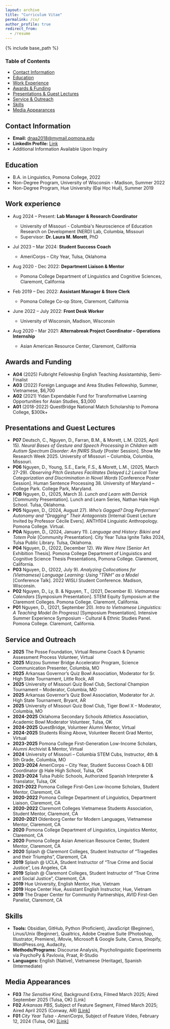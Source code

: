 ```yaml
---
layout: archive
title: "Curriculum Vitae"
permalink: /cv/
author_profile: true
redirect_from:
  - /resume
---
```


{% include base_path %}

### Table of Contents

- [Contact Information](#contact-infomation)
- [Education](#education)
- [Work Experience](#work-experience)
- [Awards & Funding](#awards-and-funding)
- [Presentations & Guest Lectures](#presentations-and-guest-lectures)
- [Service & Outreach](#service-and-outreach)
- [Skills](#skills)
- [Media Appearances](#media-appearances)

## Contact Information
* **Email:** dnaa2018@mymail.pomona.edu
* **LinkedIn Profile:** <a href="https://www.linkedin.com/in/derrick-nguyen-a18732176/"> Link </a>
* Additional Information Available Upon Inquiry

## Education
* B.A. in Linguistics, Pomona College, 2022
* Non-Degree Program, University of Wisconsin - Madison, Summer 2022
* Non-Degree Program, Hue University (Đại Học Huế), Summer 2019

## Work experience
- Aug 2024 – Present: **Lab Manager & Research Coordinator**  
  - University of Missouri - Columbia's Neuroscience of Education Research on Development (NERD) Lab, Columbia, Missouri  
  - Supervisor: **Dr. Laura M. Morett**, PhD

- Jul 2023 – Mar 2024: **Student Success Coach**  
  - AmeriCorps – City Year, Tulsa, Oklahoma  

- Aug 2020 - Dec 2022: **Department Liaison & Mentor**
  - Pomona College Department of Linguistics and Cognitive Sciences, Claremont, California

- Feb 2019 – Dec 2022: **Assistant Manager & Store Clerk**  
  - Pomona College Co-op Store, Claremont, California  

- June 2022 – July 2022: **Front Desk Worker**  
  - University of Wisconsin, Madison, Wisconsin  

- Aug 2020 – Mar 2021: **Alternabreak Project Coordinator – Operations Internship**  
  - Asian American Resource Center, Claremont, California

## Awards and Funding
- **A04** (2025) Fulbright Fellowship English Teaching Assistantship, Semi-Finalist
- **A03** (2022) Foreign Language and Area Studies Fellowship, Summer, Vietnamese, $6,700
- **A02** (2021) Yidan Expendable Fund for Transformative Learning Opportunities for Asian Studies, $3,000 
- **A01** (2018-2022) QuestBridge National Match Scholarship to Pomona College, $300k+

## Presentations and Guest Lectures
* **P07**  Deutsch, C., Nguyen, D., Farran, B.M., & Morett, L.M. (2025, April 15). *Neural Bases of Gesture and Speech Processing in Children with Autism Spectrum Disorder: An fNIRS Study* [Poster Session]. Show Me Research Week 2025. University of Missouri – Columbia, Columbia, Missouri.
* **P06**  Nguyen, D., Young, S.E., Earle, F.S., & Morett, L.M., (2025, March 27-29). *Observing Pitch Gestures Facilitates Delayed L2 Lexical Tone Categorization and Discrimination in Novel Words* [Conference Poster Session]. Human Sentence Processing 38. University of Maryland – College Park. College Park, Maryland.
* **P0B**  Nguyen, D., (2025, March 3). *Lunch and Learn with Derrick* [Community Presentation]. Lunch and Learn Series, Nathan Hale High School. Tulsa, Oklahoma.
* **P05**  Nguyen, D., (2024, August 27). *Who’s Gagged? Drag Performers’ Autonomy and “Dragging” Their Antagonists* [Internal Guest Lecture Invited by Professor Cécile Evers]. ANTH104 Linguistic Anthropology. Pomona College. Virtual.
* **P0A**  Nguyen, D., (2024, January 11). *Language and History: Bikini and Totem Pole* [Community Presentation]. City Year Tulsa Ignite Talks 2024, Tulsa Public Library. Tulsa, Oklahoma.
* **P04**  Nguyen, D., (2022, December 12). *We Were Here* [Senior Art Exhibition Thesis]. Pomona College Department of Linguistics and Cognitive Science Thesis Presentations, Pomona College. Claremont, California.
* **P03**  Nguyen, D., (2022, July 9). *Analyzing Collocations for (Vietnamese) Language Learning: Using “TÌNH” as a Model* [Conference Talk]. 2022 WISLI Student Conference. Madison, Wisconsin.
* **P02**  Nguyen, D., Ly, B. & Nguyen, T., (2021, December 8). *Vietnamese Calendars* [Symposium Presentation]. STEM Equity Symposium at the Claremont Colleges. Pomona College. Claremont, California.
* **P01**  Nguyen, D., (2021, September 20). *Intro to Vietnamese Linguistics: A Teaching Model (In Progress)* [Symposium Presentation]. Intensive Summer Experience Symposium - Cultural & Ethnic Studies Panel. Pomona College. Claremont, California.



## Service and Outreach
*   **2025** The Posse Foundation, Virtual Resume Coach & Dynamic Assessment Process Volunteer, Virtual
*   **2025** Mizzou Summer Bridge Accelerator Program, Science Communication Presenter, Columbia, MO
*   **2025** Arkansas Governor’s Quiz Bowl Association, Moderator for Sr. High State Tournament, Little Rock, AR
*   **2025** University of Missouri Quiz Bowl Club, Sectional Champion Tournament – Moderator, Columbia, MO
*   **2025** Arkansas Governor’s Quiz Bowl Association, Moderator for Jr. High State Tournament, Bryant, AR
*   **2025** University of Missouri Quiz Bowl Club, Tiger Bowl X – Moderator, Columbia, MO
*   **2024-2025** Oklahoma Secondary Schools Athletics Association, Academic Bowl Moderator Volunteer, Tulsa, OK
*   **2024-2025** QuestBridge, Volunteer Alumni Mentor, Virtual
*   **2024-2025** Students Rising Above, Volunteer Recent Grad Mentor, Virtual
*   **2023-2025** Pomona College First-Generation Low-Income Scholars, Alumni Archivist & Mentor, Virtual
*   **2024** University of Missouri – Columbia STEM Cubs, Instructor, 4th & 5th Grade, Columbia, MO
*   **2023-2024** AmeriCorps – City Year, Student Success Coach & DEI Coordinator @ Hale High School, Tulsa, OK
*   **2023-2024** Tulsa Public Schools, Authorized Spanish Interpreter & Translator, Tulsa, OK
*   **2021-2022** Pomona College First-Gen Low-Income Scholars, Student Mentor, Claremont, CA
*   **2020-2022** Pomona College Department of Linguistics, Department Liaison, Claremont, CA
*   **2020-2022** Claremont Colleges Vietnamese Students Association, Student Mentor, Claremont, CA
*   **2020-2021** Oldenborg Center for Modern Languages, Vietnamese Mentor, Claremont, CA
*   **2020** Pomona College Department of Linguistics, Linguistics Mentor, Claremont, CA
*   **2020** Pomona College Asian American Resource Center, Student Mentor, Claremont, CA
*   **2020** Splash @ Claremont Colleges, Student Instructor of “Tragedies and their Triumphs”, Claremont, CA
*   **2019** Splash @ UCLA, Student Instructor of “True Crime and Social Justice”, Los Angeles, CA
*   **2019** Splash @ Claremont Colleges, Student Instructor of “True Crime and Social Justice”, Claremont, CA
*   **2019** Hue University, English Mentor, Hue, Vietnam
*   **2019** Hope Center Hue, Assistant English Instructor, Hue, Vietnam
*   **2019** The Draper Center for Community Partnerships, AVID First-Gen Panelist, Claremont, CA

## Skills
* **Tools:** Obsidian, GitHub, Python (Proficient), JavaScript (Beginner), Linus/Unix (Beginner), Qualtrics, Adobe Creative Suite (Photoshop, Illustrator, Premiere), iMovie, Microsoft & Google Suite, Canva, Shopify, WordPress.org, Audacity, 
* **Methods/Programs:** Discourse Analysis, Psycholinguistic Experiments via PsychoPy & Pavlovia, Praat, R-Studio
* **Languages:** English (Native), Vietnamese (Heritage), Spanish (Intermediate)


## Media Appearances
- **F03** *The Sensitive Kind*, Background Extra, Filmed March 2025; Aired September 2025 (Tulsa, OK) [Link]
- **F02** *Arkansas PBS*, Subject of Feature Segment, Filmed March 2025; Aired April 2025 (Conway, AR) <a href="https://watch.myarkansaspbs.org/video/quiz-bowl-2025-promo-en5rmg">[Link]</a>
- **F01** *City Year Tulsa - AmeriCorps*, Subject of Feature Video, February 12, 2024 (Tulsa, OK) <a href="https://www.facebook.com/watch/?v=1069545221043319">[Link]</a>
